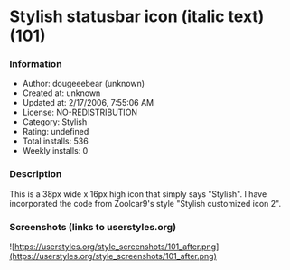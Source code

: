 # Stylish statusbar icon (italic text) (101)

### Information
- Author: dougeeebear (unknown)
- Created at: unknown
- Updated at: 2/17/2006, 7:55:06 AM
- License: NO-REDISTRIBUTION
- Category: Stylish
- Rating: undefined
- Total installs: 536
- Weekly installs: 0


### Description
This is a 38px wide x 16px high icon that simply says "Stylish". I have incorporated the code from Zoolcar9's style "Stylish customized icon 2".


### Screenshots (links to userstyles.org)
![https://userstyles.org/style_screenshots/101_after.png](https://userstyles.org/style_screenshots/101_after.png)


